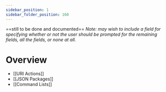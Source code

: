 ```yaml
---
sidebar_position: 1
sidebar_folder_position: 160
---
```




==still to be done and documented==
*Note: may wish to include a field for specifying whether or not the user should be prompted for the remaining fields, all the fields, or none at all.* 

# Overview
- [[URI Actions]]
- [[JSON Packages]]
- [[Command Lists]]
